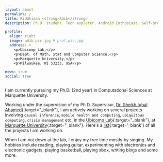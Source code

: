 ```yaml
---
layout: about
permalink: /
title: Riddhiman <strong>Adib</strong>
description: Ph.D. student. Tech explorer. Android Enthusiast. Self-proclaimed Musician. Prefers calling him "<u>Adib</u>".

profile:
  align: right
  image: adib_pic.jpg # prof_pic.jpg
  address: >
    <p>Ubicomp Lab,</p>
    <p>Dept. of Math, Stat and Computer Science,</p>
    <p>Marquette University,</p>
    <p>Milwaukee, WI 53233, USA</p>

news: true
social: true
---
```

I am currently pursuing my Ph.D. (2nd year) in Computational Sciences at Marquette University.

Working under the supervision of my Ph.D. Supervisor, [Dr. Sheikh Iqbal Ahamed](http://www.marquette.edu/mscs/facstaff-ahamed.shtml){:target="\_blank"}, I am actively working on several projects involving `causal inference`, `mobile health and computing`, `ubiquitous computing`, `crisis management` etc. in the [Ubicomp Lab](http://ubicomp.mscs.mu.edu/){:target="\_blank"}, at [Marquette University](http://marquette.edu/){:target="\_blank"}. Here's a [list](https://adib2149.github.io/projects){:target='\_blank'} of all the projects I am working on.

<!-- Currently involved in:
<ul>
    <li>Application of Causal Inference on delirium patients in the ICU</li>
    <li>mHealth solutions in Crisis Management for U.S. Veterans</li>
    <li>myFAMI</li>
    <li>E-PED</li>
</ul> -->

<!-- Before coming to US, I worked as the Android Lead at a Dhaka-based local startup in restaurant discovery service, [Harriken.com Limited](https://harriken.com){:target="\_blank"}. I finished my undergrad in Electrical and Electronics Engineering from [Bangladesh University of Engineering and Technology](http://buet.ac.bd/){:target="\_blank"}. I finished my High school from [Jhenidah Cadet College](https://jcc.army.mil.bd/){:target="\_blank"}. -->

When I am not down at the lab, I enjoy my free time mostly by singing. My hobbies include reading, playing guitar, experimenting with electronics and electronic gadgets, playing basketball, playing xbox, writing blogs and some more.
